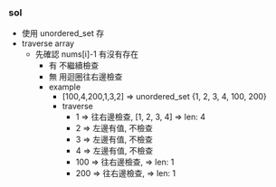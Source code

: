 ### sol
- 使用 unordered_set 存
- traverse array
    - 先確認 nums[i]-1 有沒有存在
        - 有 不繼續檢查
        - 無 用迴圈往右邊檢查
        - example
            - [100,4,200,1,3,2] => unordered_set {1, 2, 3, 4, 100, 200}
            - traverse
                - 1 => 往右邊檢查, [1, 2, 3, 4] => len: 4
                - 2 => 左邊有值, 不檢查
                - 3 => 左邊有值, 不檢查
                - 4 => 左邊有值, 不檢查
                - 100 => 往右邊檢查, => len: 1
                - 200 => 往右邊檢查, => len: 1
